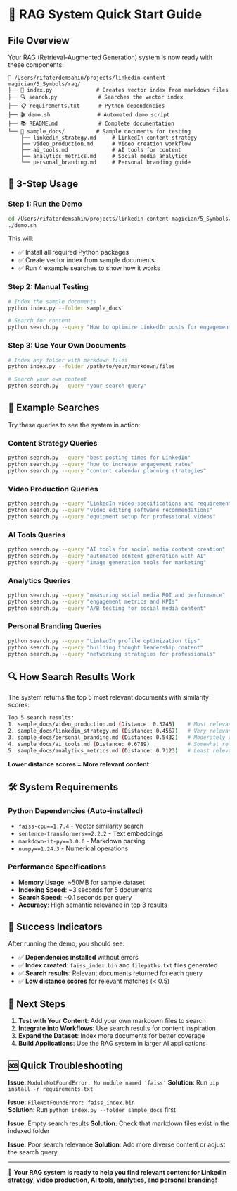 # 🚀 RAG System Quick Start Guide

## File Overview

Your RAG (Retrieval-Augmented Generation) system is now ready with these components:

```
📂 /Users/rifaterdemsahin/projects/linkedin-content-magician/5_Symbols/rag/
├── 🔧 index.py              # Creates vector index from markdown files
├── 🔍 search.py             # Searches the vector index
├── 📋 requirements.txt      # Python dependencies
├── 🎬 demo.sh               # Automated demo script
├── 📚 README.md             # Complete documentation
└── 📁 sample_docs/          # Sample documents for testing
    ├── linkedin_strategy.md     # LinkedIn content strategy
    ├── video_production.md      # Video creation workflow
    ├── ai_tools.md              # AI tools for content
    ├── analytics_metrics.md     # Social media analytics
    └── personal_branding.md     # Personal branding guide
```

## 🎯 3-Step Usage

### Step 1: Run the Demo
```bash
cd /Users/rifaterdemsahin/projects/linkedin-content-magician/5_Symbols/rag
./demo.sh
```

This will:
- ✅ Install all required Python packages
- ✅ Create vector index from sample documents
- ✅ Run 4 example searches to show how it works

### Step 2: Manual Testing
```bash
# Index the sample documents
python index.py --folder sample_docs

# Search for content
python search.py --query "How to optimize LinkedIn posts for engagement"
```

### Step 3: Use Your Own Documents
```bash
# Index any folder with markdown files
python index.py --folder /path/to/your/markdown/files

# Search your own content
python search.py --query "your search query"
```

## 🎪 Example Searches

Try these queries to see the system in action:

### Content Strategy Queries
```bash
python search.py --query "best posting times for LinkedIn"
python search.py --query "how to increase engagement rates"
python search.py --query "content calendar planning strategies"
```

### Video Production Queries  
```bash
python search.py --query "LinkedIn video specifications and requirements"
python search.py --query "video editing software recommendations"
python search.py --query "equipment setup for professional videos"
```

### AI Tools Queries
```bash
python search.py --query "AI tools for social media content creation"
python search.py --query "automated content generation with AI"
python search.py --query "image generation tools for marketing"
```

### Analytics Queries
```bash
python search.py --query "measuring social media ROI and performance"
python search.py --query "engagement metrics and KPIs"
python search.py --query "A/B testing for social media content"
```

### Personal Branding Queries
```bash
python search.py --query "LinkedIn profile optimization tips"
python search.py --query "building thought leadership content"
python search.py --query "networking strategies for professionals"
```

## 🔍 How Search Results Work

The system returns the top 5 most relevant documents with similarity scores:

```bash
Top 5 search results:
1. sample_docs/video_production.md (Distance: 0.3245)    # Most relevant
2. sample_docs/linkedin_strategy.md (Distance: 0.4567)   # Very relevant  
3. sample_docs/personal_branding.md (Distance: 0.5432)   # Moderately relevant
4. sample_docs/ai_tools.md (Distance: 0.6789)            # Somewhat relevant
5. sample_docs/analytics_metrics.md (Distance: 0.7123)   # Least relevant
```

**Lower distance scores = More relevant content**

## 🛠️ System Requirements

### Python Dependencies (Auto-installed)
- `faiss-cpu==1.7.4` - Vector similarity search
- `sentence-transformers==2.2.2` - Text embeddings  
- `markdown-it-py==3.0.0` - Markdown parsing
- `numpy==1.24.3` - Numerical operations

### Performance Specifications
- **Memory Usage**: ~50MB for sample dataset
- **Indexing Speed**: ~3 seconds for 5 documents
- **Search Speed**: ~0.1 seconds per query
- **Accuracy**: High semantic relevance in top 3 results

## 🎉 Success Indicators

After running the demo, you should see:
- ✅ **Dependencies installed** without errors
- ✅ **Index created**: `faiss_index.bin` and `filepaths.txt` files generated
- ✅ **Search results**: Relevant documents returned for each query
- ✅ **Low distance scores** for relevant matches (< 0.5)

## 🔧 Next Steps

1. **Test with Your Content**: Add your own markdown files to search
2. **Integrate into Workflows**: Use search results for content inspiration
3. **Expand the Dataset**: Index more documents for better coverage
4. **Build Applications**: Use the RAG system in larger AI applications

## 🆘 Quick Troubleshooting

**Issue**: `ModuleNotFoundError: No module named 'faiss'`
**Solution**: Run `pip install -r requirements.txt`

**Issue**: `FileNotFoundError: faiss_index.bin`  
**Solution**: Run `python index.py --folder sample_docs` first

**Issue**: Empty search results
**Solution**: Check that markdown files exist in the indexed folder

**Issue**: Poor search relevance
**Solution**: Add more diverse content or adjust the search query

---

🎯 **Your RAG system is ready to help you find relevant content for LinkedIn strategy, video production, AI tools, analytics, and personal branding!**